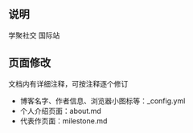 ## 说明

学聚社交 国际站

## 页面修改

文档内有详细注释，可按注释逐个修订

* 博客名字、作者信息、浏览器小图标等：_config.yml 
* 个人介绍页面：about.md
* 代表作页面：milestone.md
